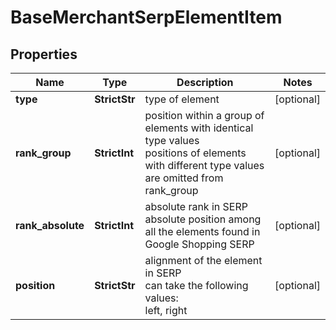 # BaseMerchantSerpElementItem


## Properties

| Name | Type | Description | Notes |
|------------ | ------------- | ------------- | -------------|
**type** | **StrictStr** | type of element |[optional]|
**rank_group** | **StrictInt** | position within a group of elements with identical type values<br>positions of elements with different type values are omitted from rank_group |[optional]|
**rank_absolute** | **StrictInt** | absolute rank in SERP<br>absolute position among all the elements found in Google Shopping SERP |[optional]|
**position** | **StrictStr** | alignment of the element in SERP<br>can take the following values:<br>left, right |[optional]|